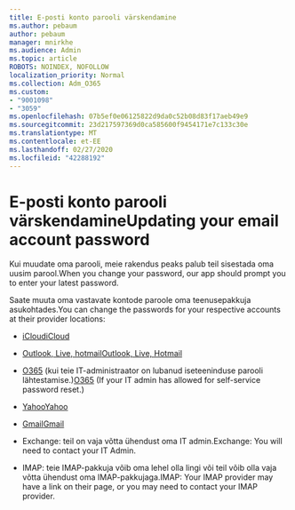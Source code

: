 ```yaml
---
title: E-posti konto parooli värskendamine
ms.author: pebaum
author: pebaum
manager: mnirkhe
ms.audience: Admin
ms.topic: article
ROBOTS: NOINDEX, NOFOLLOW
localization_priority: Normal
ms.collection: Adm_O365
ms.custom:
- "9001098"
- "3059"
ms.openlocfilehash: 07b5ef0e06125822d9da0c52b08d83f17aeb49e9
ms.sourcegitcommit: 23d217597369d0ca585600f9454171e7c133c30e
ms.translationtype: MT
ms.contentlocale: et-EE
ms.lasthandoff: 02/27/2020
ms.locfileid: "42288192"
---
```

# <a name="updating-your-email-account-password"></a><span data-ttu-id="b6caa-102">E-posti konto parooli värskendamine</span><span class="sxs-lookup"><span data-stu-id="b6caa-102">Updating your email account password</span></span>

<span data-ttu-id="b6caa-103">Kui muudate oma parooli, meie rakendus peaks palub teil sisestada oma uusim parool.</span><span class="sxs-lookup"><span data-stu-id="b6caa-103">When you change your password, our app should prompt you to enter your latest password.</span></span>

<span data-ttu-id="b6caa-104">Saate muuta oma vastavate kontode paroole oma teenusepakkuja asukohtades.</span><span class="sxs-lookup"><span data-stu-id="b6caa-104">You can change the passwords for your respective accounts at their provider locations:</span></span>

- [<span data-ttu-id="b6caa-105">iCloud</span><span class="sxs-lookup"><span data-stu-id="b6caa-105">iCloud</span></span>](https://support.apple.com/HT201487)

- [<span data-ttu-id="b6caa-106">Outlook, Live, hotmail</span><span class="sxs-lookup"><span data-stu-id="b6caa-106">Outlook, Live, Hotmail</span></span>](https://account.live.com/password/reset)

- <span data-ttu-id="b6caa-107">[O365](https://passwordreset.microsoftonline.com) (kui teie IT-administraator on lubanud iseteeninduse parooli lähtestamise.)</span><span class="sxs-lookup"><span data-stu-id="b6caa-107">[O365](https://passwordreset.microsoftonline.com) (If your IT admin has allowed for self-service password reset.)</span></span>

- [<span data-ttu-id="b6caa-108">Yahoo</span><span class="sxs-lookup"><span data-stu-id="b6caa-108">Yahoo</span></span>](https://login.yahoo.com/account/challenge/username?done=https%3A%2F%2Fwww.yahoo.com%2F&authMechanism=secondary&chllngnm=base&sessionIndex=QQ--)

- [<span data-ttu-id="b6caa-109">Gmail</span><span class="sxs-lookup"><span data-stu-id="b6caa-109">Gmail</span></span>](https://support.google.com/mail/answer/41078?co=GENIE.Platform%3DDesktop&hl=en)

- <span data-ttu-id="b6caa-110">Exchange: teil on vaja võtta ühendust oma IT admin.</span><span class="sxs-lookup"><span data-stu-id="b6caa-110">Exchange: You will need to contact your IT Admin.</span></span>

- <span data-ttu-id="b6caa-111">IMAP: teie IMAP-pakkuja võib oma lehel olla lingi või teil võib olla vaja võtta ühendust oma IMAP-pakkujaga.</span><span class="sxs-lookup"><span data-stu-id="b6caa-111">IMAP: Your IMAP provider may have a link on their page, or you may need to contact your IMAP provider.</span></span>